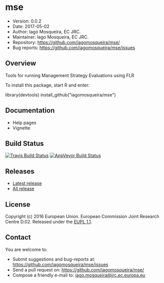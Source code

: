 # mse
- Version: 0.0.2
- Date: 2017-05-02
- Author: Iago Mosqueira, EC JRC.
- Maintainer: Iago Mosqueira, EC JRC.
- Repository: <https://github.com/iagomosqueira/mse/>
- Bug reports: <https://github.com/iagomosqueira/mse/issues>

## Overview
Tools for running Management Strategy Evaluations using FLR

To install this package, start R and enter:

  library(devtools)
  install_github("iagomosqueira/mse")

## Documentation
- Help pages
- Vignette

## Build Status
[![Travis Build Status](https://travis-ci.org/iagomosqueira/mse.svg?branch=master)](https://travis-ci.org/iagomosqueira/mse)
[![AppVeyor Build Status](https://ci.appveyor.com/api/projects/status/github/iagomosqueira/mse?branch=master&svg=true)](https://ci.appveyor.com/project/iagomosqueira/mse)

## Releases
- [Latest release](https://github.com/iagomosqueira/mse/releases/tag/)
- [All release](https://github.com/iagomosqueira/mse/releases/)

## License
Copyright (c) 2016 European Union. European Commission Joint Research Centre D.02. Released under the [EUPL 1.1](http://ec.europa.eu/idabc/eupl).

## Contact
You are welcome to:

- Submit suggestions and bug-reports at: <https://github.com/iagomosqueira/mse/issues>
- Send a pull request on: <https://github.com/iagomosqueira/mse/>
- Compose a friendly e-mail to: <iago.mosqueira@jrc.ec.europa.eu>
